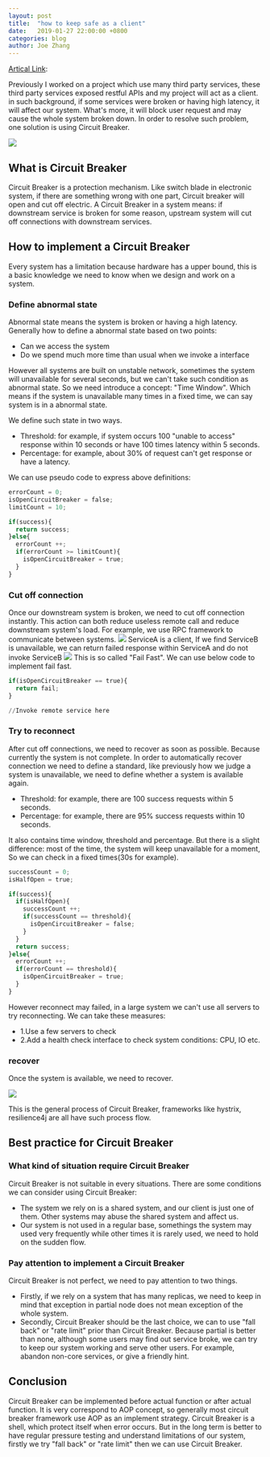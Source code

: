 ```yaml
---
layout: post
title:  "how to keep safe as a client"
date:   2019-01-27 22:00:00 +0800
categories: blog
author: Joe Zhang
---
```


[Artical Link](https://mp.weixin.qq.com/s?__biz=MzAxODcyNjEzNQ==&mid=2247486481&idx=1&sn=87aee20e301d87030be2636cd0a124b7&chksm=9bd0a189aca7289f0a5e8a91907d21e32bd367341251c713e76c2fd97f6f64c06379ad7c4f93&scene=21#wechat_redirect): 

Previously I worked on a project which use many third party services, these third party services exposed restful APIs and my project will act as a client.
in such background, if some services were broken or having high latency, it will affect our system. What's more, it will block user request and may cause the whole system broken down.
In order to resolve such problem, one solution is using Circuit Breaker.

![](https://mmbiz.qpic.cn/mmbiz_png/oB5bd6W6hI31YcnTS8xgHlND7GJnk9vSd4AzVWGyFNonEC5CuA1A09St2nUJ20ViaT2CPWl9GEBzuiazRoasZiaKQ/640?wx_fmt=png&tp=webp&wxfrom=5&wx_lazy=1&wx_co=1)

## What is Circuit Breaker

Circuit Breaker is a protection mechanism. Like switch blade in electronic system, if there are something wrong with one part, Circuit breaker will open and cut off electric. A Circuit Breaker in a system means: if downstream service is broken for some reason, upstream system will cut off connections with downstream services.

## How to implement a Circuit Breaker

Every system has a limitation because hardware has a upper bound, this is a basic knowledge we need to know when we design and work on a system.

### Define abnormal state

Abnormal state means the system is broken or having a high latency. Generally how to define a abnormal state based on two points:
- Can we access the system
- Do we spend much more time than usual when we invoke a interface

However all systems are built on unstable network, sometimes the system will unavailable for several seconds, but we can't take such condition as abnormal state. So we need introduce a concept: "Time Window". Which means if the system is unavailable many times in a fixed time, we can say system is in a abnormal state.

We define such state in two ways.
- Threshold: for example, if system occurs 100 "unable to access" response within 10 seconds or have 100 times latency within 5 seconds.
- Percentage: for example, about 30% of request can't get response or have a latency.

We can use pseudo code to express above definitions:

```python
errorCount = 0;
isOpenCircuitBreaker = false;
limitCount = 10;

if(success){
  return success;
}else{
  errorCount ++;
  if(errorCount >= limitCount){
    isOpenCircuitBreaker = true;
  }
}

```

### Cut off connection

Once our downstream system is broken, we need to cut off connection instantly. This action can both reduce useless remote call and reduce downstream system's load.
For example, we use RPC framework to communicate between systems.
![](https://mmbiz.qpic.cn/mmbiz_png/oB5bd6W6hI31YcnTS8xgHlND7GJnk9vS47MgWD0aWMEqAYpvxibphTppSvBia6tRo3wpDgBgTKys8MqtgzwcqWXw/640?wx_fmt=png&tp=webp&wxfrom=5&wx_lazy=1&wx_co=1)
ServiceA is a client, If we find ServiceB is unavailable, we can return failed response within ServiceA and do not invoke ServiceB
![](https://mmbiz.qpic.cn/mmbiz_png/oB5bd6W6hI31YcnTS8xgHlND7GJnk9vS7HACeboGiaUlzjRXWJhR2nGMJQIYkfAxZE1TRfTIXME68kC6YPmRaIg/640?wx_fmt=png&tp=webp&wxfrom=5&wx_lazy=1&wx_co=1)
This is so called "Fail Fast". We can use below code to implement fail fast.

```python
if(isOpenCircuitBreaker == true){
  return fail;
}

//Invoke remote service here

```
### Try to reconnect

After cut off connections, we need to recover as soon as possible. Because currently the system is not complete. In order to automatically recover connection we need to define a standard, like previously how we judge a system is unavailable, we need to define whether a system is available again.
- Threshold: for example, there are 100 success requests within 5 seconds.
- Percentage: for example, there are 95% success requests within 10 seconds.

It also contains time window, threshold and percentage. But there is a slight difference: most of the time, the system will keep unavailable for a moment, So we can check in a fixed times(30s for example).

```python
successCount = 0;
isHalfOpen = true;

if(success){
  if(isHalfOpen){
    successCount ++;
    if(successCount == threshold){
      isOpenCircuitBreaker = false;
    }
  }
  return success;
}else{
  errorCount ++;
  if(errorCount == threshold){
    isOpenCircuitBreaker = true;
  }
}

```
However reconnect may failed, in a large system we can't use all servers to try reconnecting. We can take these measures:
- 1.Use a few servers to check
- 2.Add a health check interface to check system conditions: CPU, IO etc.

### recover

Once the system is available, we need to recover.

![](https://mmbiz.qpic.cn/mmbiz_png/oB5bd6W6hI31YcnTS8xgHlND7GJnk9vSUGPwicRFU6xJeNPxzKOWEhlM3yKSVdEfk1nusm5FfnRm1WyYkOVybBg/640?wx_fmt=png&tp=webp&wxfrom=5&wx_lazy=1&wx_co=1)

This is the general process of Circuit Breaker, frameworks like hystrix, resilience4j are all have such process flow.

## Best practice for Circuit Breaker

### What kind of situation require Circuit Breaker

Circuit Breaker is not suitable in every situations. There are some conditions we can consider using Circuit Breaker:
- The system we rely on is a shared system, and our client is just one of them. Other systems may abuse the shared system and affect us.
- Our system is not used in a regular base, somethings the system may used very frequently while other times it is rarely used, we need to hold on the sudden flow.

### Pay attention to implement a Circuit Breaker

Circuit Breaker is not perfect, we need to pay attention to two things.
- Firstly, if we rely on a system that has many replicas, we need to keep in mind that exception in partial node does not mean exception of the whole system.
- Secondly, Circuit Breaker should be the last choice, we can to use "fall back" or "rate limit" prior than Circuit Breaker. Because partial is better than none, although some users may find out service broke, we can try to keep our system working and serve other users. For example, abandon non-core services, or give a friendly hint.

## Conclusion

Circuit Breaker can be implemented before actual function or after actual function. It is very correspond to AOP concept, so generally most circuit breaker framework use AOP as an implement strategy.
Circuit Breaker is a shell, which protect itself when error occurs. But in the long term is better to have regular pressure testing and understand limitations of our system, firstly we try "fall back" or "rate limit" then we can use Circuit Breaker.
